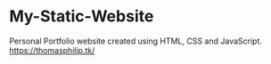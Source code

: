 # My-Static-Website

Personal Portfolio website created using HTML, CSS and JavaScript.
https://thomasphilip.tk/
